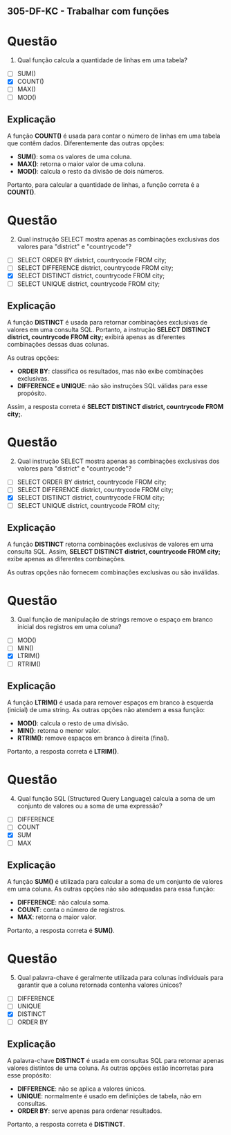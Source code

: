 ## 305-DF-KC - Trabalhar com funções

# Questão  

1. Qual função calcula a quantidade de linhas em uma tabela?  

- [ ] SUM()  
- [x] COUNT()  
- [ ] MAX()  
- [ ] MOD()  

## Explicação  

A função **COUNT()** é usada para contar o número de linhas em uma tabela que contêm dados. Diferentemente das outras opções:  

- **SUM()**: soma os valores de uma coluna.  
- **MAX()**: retorna o maior valor de uma coluna.  
- **MOD()**: calcula o resto da divisão de dois números.  

Portanto, para calcular a quantidade de linhas, a função correta é a **COUNT()**.  


# Questão  

2. Qual instrução SELECT mostra apenas as combinações exclusivas dos valores para "district" e "countrycode"?  

- [ ] SELECT ORDER BY district, countrycode FROM city;  
- [ ] SELECT DIFFERENCE district, countrycode FROM city;  
- [x] SELECT DISTINCT district, countrycode FROM city;  
- [ ] SELECT UNIQUE district, countrycode FROM city;  

## Explicação  

A função **DISTINCT** é usada para retornar combinações exclusivas de valores em uma consulta SQL. Portanto, a instrução **SELECT DISTINCT district, countrycode FROM city;** exibirá apenas as diferentes combinações dessas duas colunas.  

As outras opções:  

- **ORDER BY**: classifica os resultados, mas não exibe combinações exclusivas.  
- **DIFFERENCE e UNIQUE**: não são instruções SQL válidas para esse propósito.  

Assim, a resposta correta é **SELECT DISTINCT district, countrycode FROM city;**.  

# Questão  

2. Qual instrução SELECT mostra apenas as combinações exclusivas dos valores para "district" e "countrycode"?  

- [ ] SELECT ORDER BY district, countrycode FROM city;  
- [ ] SELECT DIFFERENCE district, countrycode FROM city;  
- [x] SELECT DISTINCT district, countrycode FROM city;  
- [ ] SELECT UNIQUE district, countrycode FROM city;  

## Explicação  

A função **DISTINCT** retorna combinações exclusivas de valores em uma consulta SQL. Assim, **SELECT DISTINCT district, countrycode FROM city;** exibe apenas as diferentes combinações.  

As outras opções não fornecem combinações exclusivas ou são inválidas. 

# Questão  

3. Qual função de manipulação de strings remove o espaço em branco inicial dos registros em uma coluna?  

- [ ] MOD()  
- [ ] MIN()  
- [x] LTRIM()  
- [ ] RTRIM()  

## Explicação  

A função **LTRIM()** é usada para remover espaços em branco à esquerda (inicial) de uma string. As outras opções não atendem a essa função:  

- **MOD()**: calcula o resto de uma divisão.  
- **MIN()**: retorna o menor valor.  
- **RTRIM()**: remove espaços em branco à direita (final).  

Portanto, a resposta correta é **LTRIM()**.  

# Questão  

4. Qual função SQL (Structured Query Language) calcula a soma de um conjunto de valores ou a soma de uma expressão?  

- [ ] DIFFERENCE  
- [ ] COUNT  
- [x] SUM  
- [ ] MAX  

## Explicação  

A função **SUM()** é utilizada para calcular a soma de um conjunto de valores em uma coluna. As outras opções não são adequadas para essa função:  

- **DIFFERENCE**: não calcula soma.  
- **COUNT**: conta o número de registros.  
- **MAX**: retorna o maior valor.  

Portanto, a resposta correta é **SUM()**.  

# Questão  

5. Qual palavra-chave é geralmente utilizada para colunas individuais para garantir que a coluna retornada contenha valores únicos?  

- [ ] DIFFERENCE  
- [ ] UNIQUE  
- [x] DISTINCT  
- [ ] ORDER BY  

## Explicação  

A palavra-chave **DISTINCT** é usada em consultas SQL para retornar apenas valores distintos de uma coluna. As outras opções estão incorretas para esse propósito:  

- **DIFFERENCE**: não se aplica a valores únicos.  
- **UNIQUE**: normalmente é usado em definições de tabela, não em consultas.  
- **ORDER BY**: serve apenas para ordenar resultados.  

Portanto, a resposta correta é **DISTINCT**.  